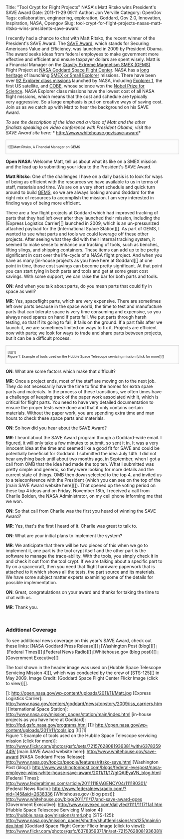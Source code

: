 Title: "Tool Crypt for Flight Projects" NASA's Matt Ritsko wins President's SAVE Award
Date: 2011-11-29 09:11
Author: Jon Verville
Category: OpenGov
Tags: collaboration, engineering, exploration, Goddard, Gov 2.0, Innovation, Inspiration, NASA, Opengov
Slug: tool-crypt-for-flight-projects-nasas-matt-ritsko-wins-presidents-save-award

I recently had a chance to chat with Matt Ritsko, the recent winner of
the President's SAVE Award. The [SAVE Award][], which stands
for Securing Americans Value and Efficiency, was launched in 2009 by
President Obama. The award seeks ideas from federal employees to make
government more effective and efficient and ensure taxpayer dollars are
spent wisely. Matt is a Financial Manager on the [Gravity Extreme
Magnetism SMEX (GEMS)][] Flight Project at [NASA Goddard Space Flight
Center][]. NASA has a [long heritage][] of launching [SMEX or Small
Explorer][] missions. There have been over [92 Explorer class
missions][] launched by NASA, including [Explorer 1][], the first US
satellite, and [COBE][], whose science won the [Nobel Prize for
Science][]. NASA Explorer class missions have the lowest cost of all
NASA flight missions, which means that the cost and schedule are
typically very aggressive. So a large emphasis is put on creative ways
of saving cost. Join us as we catch up with Matt to hear the background
on his SAVE Award.

*To see the description of the idea and a video of Matt and the other
finalists speaking on video conference with President Obama, visit the
SAVE Award site here:* * <http://www.whitehouse.gov/save-award>*

<div
style="margin-bottom: 15px;padding: 5px;width: 544px;border: 1px solid #ccc;font-size: 8pt">

![][]Matt Ritsko, A Financial Manager on GEMS

</div>

**Open NASA**: Welcome Matt, tell us about what its like on a SMEX
mission and the lead up to submitting your idea to the President's SAVE
Award.

**Matt Ritsko**: One of the challenges I have on a daily basis is to
look for ways of being as efficient with the resources we have available
to us in terms of staff, materials and time. We are on a very short
schedule and quick turn around to build [GEMS][Gravity Extreme Magnetism
SMEX (GEMS)], so we are always looking around Goddard for the right mix
of resources to accomplish the mission. I am very interested in finding
ways of being more efficient.

There are a few flight projects at Goddard which had improved tracking
of parts that they had left over after they launched their mission,
including the [Express Logistics Carrier][] launched in 2009, which is
an un-pressurized attached payload for the [International Space
Station][]. As part of GEMS, I wanted to see what parts and tools we
could leverage off these other projects. After seeing what they did with
their internal tracking system, it seemed to make sense to enhance our
tracking of tools, such as benches, lifting slings, and shipping
containers. These items can add up to be pretty significant in cost over
the life-cycle of a NASA flight project. And when you have as many
[in-house projects as you have here at Goddard][] at one point in time,
those cost savings can become pretty significant. At that point you can
start tying in both parts and tools and get at some great cost savings.
With some support, we can raise the bar for both parts and tools.

**ON**: And when you talk about parts, do you mean parts that could fly
in space as well?

**MR**: Yes, spaceflight parts, which are very expensive. There are
sometimes left over parts because in the space world, the time to test
and manufacture parts that can tolerate space is very time consuming and
expensive, so you always need spares on hand if parts fail. We put parts
through harsh testing, so that if its going to fail, it fails on the
ground. If a part fails after we launch it, we are sometimes limited on
ways to fix it. Projects are efficient now with parts; we look for ways
to trade and share parts between projects, but it can be a difficult
process.

<div
style="margin-bottom: 15px;padding: 5px;width: 544px;border: 1px solid #ccc;font-size: 8pt">

[![][1]  
Figure 1: Example of tools used on the Hubble Space Telescope servicing
mission (click for more)][]

</div>

**ON**: What are some factors which make that difficult?

**MR**: Once a project ends, most of the staff are moving on to the next
job. They do not necessarily have the time to find the homes for extra
spare parts and materials. In the process of these transitions, we often
times have a challenge of keeping track of the paper work associated
with it, which is critical for flight parts. You need to have very
detailed documentation to ensure the proper tests were done and that it
only contains certain materials. Without the paper work, you are
spending extra time and man hours to check these space parts and
materials.

**ON**: So how did you hear about the SAVE Award?

**MR**: I heard about the SAVE Award program though a Goddard-wide
email. I figured, it will only take a few minutes to submit, so sent it
in. It was a very innocent idea at the time and seemed like a good fit
for SAVE and could be potentially beneficial for Goddard. I submitted
the idea July 14th. I did not hear anything back until about two months
ago, in September, when I got a call from OMB that the idea had made the
top ten. What I submitted was pretty simple and generic, so they were
looking for more details and the current state of things. OMB then down
selected to the top 4, and invited us to a teleconference with the
President (which you can see on the top of the [main SAVE Award website
here][]). That opened up the voting period on these top 4 ideas and on
Friday, November 18th, I received a call from Charlie Bolden, the NASA
Administrator, on my cell phone informing me that we won.

**ON**: So that call from Charlie was the first you heard of winning the
SAVE Award?

**MR**: Yes, that's the first I heard of it. Charlie was great to talk
to.

**ON**: What are your initial plans to implement the system?

**MR**: We anticipate that there will be two pieces of this when we go
to implement it, one part is the tool crypt itself and the other part is
the software to manage the trace-ability. With the tools, you simply
check it in and check it out from the tool crypt. If we are talking
about a specific part to fly on a spacecraft, then you need that flight
hardware paperwork that is attached to it which shows all the tests, the
part source and its materials. We have some subject matter experts
examining some of the details for possible implementation.

**ON**: Great, congratulations on your award and thanks for taking the
time to chat with us.

**MR**: Thank you.

 

### Additional Coverage

To see additional news coverage on this year's SAVE Award, check out
these links: [NASA Goddard Press Release][]<span
class="Apple-style-span"
style="font-family: Georgia, 'Times New Roman', 'Bitstream Charter', Times, serif;font-size: 13px;line-height: 19px">
| </span>[Washington Post (blog)][]<span class="Apple-style-span"
style="font-family: Georgia, 'Times New Roman', 'Bitstream Charter', Times, serif;font-size: 13px;line-height: 19px">
| </span>[Federal Times][]<span class="Apple-style-span"
style="font-family: Georgia, 'Times New Roman', 'Bitstream Charter', Times, serif;font-size: 13px;line-height: 19px">
|</span>[Federal News Radio][]<span class="Apple-style-span"
style="font-family: Georgia, 'Times New Roman', 'Bitstream Charter', Times, serif;font-size: 13px;line-height: 19px">
|</span>[Whitehouse.gov (blog post)][]<span class="Apple-style-span"
style="font-family: Georgia, 'Times New Roman', 'Bitstream Charter', Times, serif;font-size: 13px;line-height: 19px">
|</span>[Government Executive][]

The tool shown in the header image was used on [Hubble Space Telescope
Servicing Mission 4][], which was conducted by the crew of
[STS-125][] in May 2009. Image Credit: [Goddard Space Flight Center
Flickr Image (click to view)][].

  [SAVE Award]: http://www.whitehouse.gov/save-award/about
  [Gravity Extreme Magnetism SMEX (GEMS)]: http://gems.gsfc.nasa.gov/
  [NASA Goddard Space Flight Center]: http://www.nasa.gov/centers/goddard/home/index.html
  [long heritage]: http://nssdc.gsfc.nasa.gov/multi/explorer.html
  [SMEX or Small Explorer]: http://explorers.gsfc.nasa.gov/smex.html
  [92 Explorer class missions]: http://en.wikipedia.org/wiki/Explorer_program
  [Explorer 1]: http://www.nasa.gov/topics/history/features/explorer1.html
  [COBE]: http://science.nasa.gov/missions/cobe/
  [Nobel Prize for Science]: http://www.nasa.gov/vision/universe/starsgalaxies/nobel_prize_mather.html
  []: http://open.nasa.gov/wp-content/uploads/2011/11/Matt.jpg
  [Express Logistics Carrier]: http://www.nasa.gov/centers/goddard/news/topstory/2009/iss_carriers.html
  [International Space Station]: http://www.nasa.gov/mission_pages/station/main/index.html
  [in-house projects as you have here at Goddard]: http://fpd.gsfc.nasa.gov/programs.html
  [1]: http://open.nasa.gov/wp-content/uploads/2011/11/tools.jpg
  [![][1]  
  Figure 1: Example of tools used on the Hubble Space Telescope
  servicing mission (click for more)]: http://www.flickr.com/photos/gsfc/sets/72157628081936381/with/6378359449/
  [main SAVE Award website here]: http://www.whitehouse.gov/save-award
  [NASA Goddard Press Release]: http://www.nasa.gov/topics/people/features/ritsko-save.html
  [Washington Post (blog)]: http://www.washingtonpost.com/blogs/federal-eye/post/nasa-employee-wins-white-house-save-award/2011/11/17/gIQAIEyaVN_blog.html
  [Federal Times]: http://www.federaltimes.com/article/20111118/AGENCY04/111180301/
  [Federal News Radio]: http://www.federalnewsradio.com/?nid=145&sid=2638336
  [Whitehouse.gov (blog post)]: http://www.whitehouse.gov/blog/2011/11/17/and-save-award-goes
  [Government Executive]: http://www.govexec.com/dailyfed/1111/111711a1.htm
  [Hubble Space Telescope Servicing Mission 4]: http://hubble.nasa.gov/missions/sm4.php
  [STS-125]: http://www.nasa.gov/mission_pages/shuttle/shuttlemissions/sts125/main/index.html
  [Goddard Space Flight Center Flickr Image (click to view)]: http://www.flickr.com/photos/gsfc/6378359371/in/set-72157628081936381/

